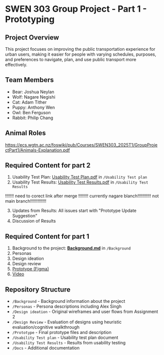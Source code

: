 # SWEN 303 Group Project - Part 1 - Prototyping

## Project Overview
This project focuses on improving the public transportation experience for urban users, making it easier for people with varying schedules, purposes, and preferences to navigate, plan, and use public transport more effectively.

## Team Members
- Bear: Joshua Neylan
- Wolf: Nagare Negishi
- Cat: Adam Tither
- Puppy: Anthony Wen
- Owl: Ben Ferguson
- Rabbit: Philip Chang

## Animal Roles
https://ecs.wgtn.ac.nz/foswiki/pub/Courses/SWEN303_2025T1/GroupProjectPart1/Animals-Explanation.pdf

## Required Content for part 2
1. Usability Test Plan: [Usability Test Plan.pdf](https://gitlab.ecs.vuw.ac.nz/course-work/swen303/2025/project1/team5/swen303-group-project/-/blob/main/Usability%20Test%20plan/Usability%20Test%20Plan.pdf?ref_type=heads) in `/Usability Test plan`
2. Usability Test Results: [Usability Test Results.pdf](https://gitlab.ecs.vuw.ac.nz/course-work/swen303/2025/project1/team5/swen303-group-project/-/blob/Nagare/Usability%20Test%20Results/Usability%20Test%20Results.pdf?ref_type=heads) in `/Usability Test Results`

!!!!!!! need to corect link after merge !!!!!!!!
currently nagare blanch!!!!!!!!!!! not main branch!!!!!!!!!!!!!

3. Updates from Results: All issues start with "Prototype Update Suggestion"
4. Discussion of Results

## Required Content for part 1
1. Background to the project: [**Background.md**](https://gitlab.ecs.vuw.ac.nz/course-work/swen303/2025/project1/team5/swen303-group-project/-/blob/main/Background/Background.md?ref_type=heads) in `/Background`
2. Personas
3. Design ideation
4. Design review
5. [Prototype (Figma)](https://www.figma.com/proto/4ZnvTTBtCg3RzAqjAmOaKq/Prototype?node-id=2912-6913&t=8UDysjLHzu7jTpyx-1)
6. [Video](https://youtu.be/hS_onzSDRTA)

## Repository Structure
- `/Background` - Background information about the project
- `/Personas` - Persona descriptions including Alex Singh
- `/Design ideation` - Original wireframes and user flows from Assignment 2
- `/Design Review` - Evaluation of designs using heuristic evaluation/cognitive walkthrough
- `/Prototype` - Final prototype files and description
- `/Usability Test plan` - Usability test plan document
- `/Usability Test Results` - Results from usability testing
- `/Docs` - Additional documentation
